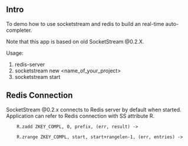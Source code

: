 ## Intro

To demo how to use socketstream and redis to build an real-time auto-completer.

Note that this app is based on old SocketStream @0.2.X.

Usage: 
  1. redis-server
  2. socketstream new <name_of_your_project>
  3. socketstream start

##  Redis Connection

SocketStream @0.2.x connects to Redis server by default when started.
Application can refer to Redis connection with SS attribute R.

````
    R.zadd ZKEY_COMPL, 0, prefix, (err, result) ->

    R.zrange ZKEY_COMPL, start, start+rangelen-1, (err, entries) ->

````

